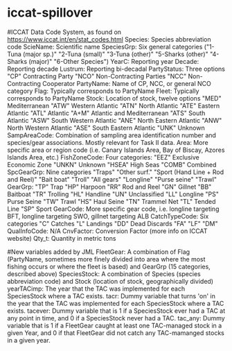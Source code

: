 # iccat-spillover

#ICCAT Data Code System, as found on https://www.iccat.int/en/stat_codes.html
Species: Species abbreviation code
ScieName: Scientific name
SpeciesGrp: Six general categories ("1-Tuna (major sp.)" "2-Tuna (small)" "3-Tuna (other)" "5-Sharks (other)" "4-Sharks (major)"  "6-Other Species")
YearC: Reporting year
Decade: Reporting decade
Lustrum: Reporting bi-decadal
PartyStatus: Three options "CP" Contracting Party  "NCO" Non-Contracting Parties "NCC" Non-Contracting Cooperator
PartyName: Name of CP, NCC, or general NCO category
Flag: Typically corresponds to PartyName
Fleet: Typically corresponds to PartyName
Stock: Location of stock, twelve options "MED" Mediterranean "ATW" Western Atlantic "ATN" North Atlantic "ATE" Eastern Atlantic "ATL" Atlantic "A+M" Atlantic and Mediterranean "ATS" South Atlantic "ASW" South Western Atlantic "ANE" North Eastern Atlantic "ANW" North Western Atlantic "ASE" South Eastern Atlantic "UNK" Unknown
SampAreaCode: Combination of sampling area identification number and species/gear associations. Mostly relevant for Task II data.
Area: More specific area or region code (i.e. Canary Islands Area, Bay of Biscay, Azores Islands Area, etc.)
FishZoneCode: Four categories: "EEZ" Exclusive Economic Zone  "UNKN" Unknown "HSEA" High Seas "COMB" Combined
SpcGearGrp: Nine categories "Traps" "Other surf." "Sport (Hand Line + Rod and Reel)" "Bait boat" "Troll" "All gears" "Longline" "Purse seine" "Trawl" 
GearGrp: "TP" Trap "HP" Harpoon "RR" Rod and Reel "GN" Gillnet "BB" Baitboat "TR" Trolling "HL" Handline "UN" Unclassified "LL" Longline "PS" Purse Seine "TW" Trawl "HS" Haul Seine "TN" Trammel Net "TL" Tended Line "SP" Sport
GearCode: More specific gear code, i.e. longline targeting BFT, longline targeting SWO, gillnet targeting ALB
CatchTypeCode: Six categories "C" Catches "L" Landings  "DD" Dead Discards "FA"  "LF" "DM"
QualInfoCode: N/A
CnvFactor: Conversion Factor (more info on ICCAT website)
Qty_t: Quantity in metric tons

#New variables added by JML
FleetGear: A combination of Flag (PartyName, sometimes more finely divided into area where the most fishing occurs or where the fleet is based) and GearGrp (15 categories, described above)
SpeciesStock: A combination of Species (species abbreviation code) and Stock (location of stock, geographically divided)
yearTACimp: The year that the TAC was implemented for each SpeciesStock where a TAC exists.
tacr: Dummy variable that turns 'on' in the year that the TAC was implemented for each SpeciesStock where a TAC exists.
tacever: Dummy variable that is 1 if a SpeciesStock ever had a TAC at any point in time, and 0 if a SpeciesStock never had a TAC.
tac_any: Dummy variable that is 1 if a FleetGear caught at least one TAC-managed stock in a given Year, and 0 if that FleetGear did not catch any TAC-mamanged stocks in a given year.
